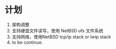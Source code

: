 # 计划

1. 架构调整
2. 支持硬盘文件读写，使用 NetBSD ufs 文件系统
3. 支持网络，使用NetBSD tcp/ip stack or lwip stack
4. to be continue.

